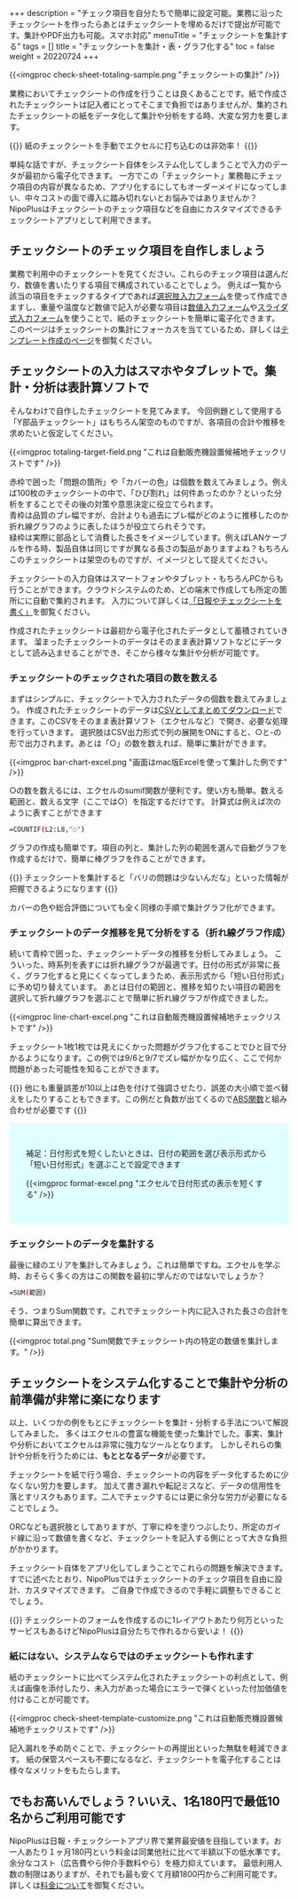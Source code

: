 +++
description = "チェック項目を自分たちで簡単に設定可能。業務に沿ったチェックシートを作ったらあとはチェックシートを埋めるだけで提出が可能です。集計やPDF出力も可能。スマホ対応"
menuTitle = "チェックシートを集計する"
tags = []
title = "チェックシートを集計・表・グラフ化する"
toc = false
weight = 20220724
+++

{{<imgproc check-sheet-totaling-sample.png "チェックシートの集計" />}}

業務においてチェックシートの作成を行うことは良くあることです。紙で作成されたチェックシートは記入者にとってそこまで負担ではありませんが、集約されたチェックシートの紙をデータ化して集計や分析をする時、大変な労力を要します。

{{<alice pos="right" icon="here">}}
紙のチェックシートを手動でエクセルに打ち込むのは非効率！
{{</alice>}}

単純な話ですが、チェックシート自体をシステム化してしまうことで入力のデータが最初から電子化できます。
一方でこの「チェックシート」業務毎にチェック項目の内容が異なるため、アプリ化するにしてもオーダーメイドになってしまい、中々コストの面で導入に踏み切れないとお悩みではありませんか？
NipoPlusはチェックシートのチェック項目などを自由にカスタマイズできるチェックシートアプリとして利用できます。

## チェックシートのチェック項目を自作しましょう

業務で利用中のチェックシートを見てください。これらのチェック項目は選んだり、数値を書いたりする項目で構成されていることでしょう。
例えば一覧から該当の項目をチェックするタイプであれば[選択肢入力フォーム](/org/groupsetting/template/select/)を使って作成できますし、重量や温度など数値で記入が必要な項目は[数値入力フォーム](/org/groupsetting/template/math/)や[スライダ式入力フォーム](/org/groupsetting/template/step/)を使うことで、紙のチェックシートを簡単に電子化できます。
このページはチェックシートの集計にフォーカスを当てているため、詳しくは[テンプレート作成のページ](/org/groupsetting/template/make/)を御覧ください。

## チェックシートの入力はスマホやタブレットで。集計・分析は表計算ソフトで

そんなわけで自作したチェックシートを見てみます。
今回例題として使用する「Y部品チェックシート」はもちろん架空のものですが、各項目の合計や推移を求めたいと仮定してください。

{{<imgproc totaling-target-field.png "これは自動販売機設置候補地チェックリストです" />}}

赤枠で囲った「問題の箇所」や「カバーの色」は個数を数えてみましょう。例えば100枚のチェックシートの中で、「ひび割れ」は何件あったのか？といった分析をすることでその後の対策や意思決定に役立てられます。  
青枠は品質のブレ幅ですが、合計よりも過去にブレ幅がどのように推移したのか折れ線グラフのように表したほうが役立てられそうです。  
緑枠は実際に部品として消費した長さをイメージしています。例えばLANケーブルを作る時、製品自体は同じですが異なる長さの製品がありますよね？もちろんこのチェックシートは架空のものですが、イメージとして捉えてください。

チェックシートの入力自体はスマートフォンやタブレット・もちろんPCからも行うことができます。クラウドシステムのため、どの端末で作成しても所定の箇所にに自動で集約されます。
入力について詳しくは[「日報やチェックシートを書く」](/report/write/)を御覧ください。

作成されたチェックシートは最初から電子化されたデータとして蓄積されていきます。
溜まったチェックシートのデータはそのまま表計算ソフトなどにデータとして読み込ませることができ、そこから様々な集計や分析が可能です。

### チェックシートのチェックされた項目の数を数える

まずはシンプルに、チェックシートで入力されたデータの個数を数えてみましょう。
作成されたチェックシートのデータは[CSVとしてまとめてダウンロード](/report/totalling/csv/)できます。このCSVをそのまま表計算ソフト（エクセルなど）で開き、必要な処理を行っていきます。
選択肢はCSV出力形式で列の展開をONにすると、○と-の形で出力されます。あとは「○」の数を数えれば、簡単に集計ができます。

{{<imgproc bar-chart-excel.png "画面はmac版Excelを使って集計した例です" />}}

○の数を数えるには、エクセルのsumif関数が便利です。使い方も簡単。数える範囲と、数える文字（ここでは○）を指定するだけです。
計算式は例えば次のように表すことができます

```sh
=COUNTIF(L2:L8,"○")
```

グラフの作成も簡単です。項目の列と、集計した列の範囲を選んで自動グラフを作成するだけで、簡単に棒グラフを作ることができます。

{{<alice pos="right" icon="guide">}}
チェックシートを集計すると「バリの問題は少ないんだな」といった情報が把握できるようになります
{{</alice>}}

カバーの色や総合評価についても全く同様の手順で集計グラフ化ができます。

### チェックシートのデータ推移を見て分析をする（折れ線グラフ作成）

続いて青枠で囲った、チェックシートデータの推移を分析してみましょう。
こういった、時系列を表すには折れ線グラフが最適です。日付の形式が非常に長く、グラフ化すると見にくくなってしまうため、表示形式から「短い日付形式」に予め切り替えています。
あとは日付の範囲と、推移を知りたい項目の範囲を選択して折れ線グラフを選ぶことで簡単に折れ線グラフが作成できました。

{{<imgproc line-chart-excel.png "これは自動販売機設置候補地チェックリストです" />}}

チェックシート1枚1枚では見えにくかった問題がグラフ化することでひと目で分かるようになります。この例では9/6と9/7でズレ幅がかなり広く、ここで何か問題があった可能性を知ることができます。

{{<alice pos="right" icon="ok">}}
他にも重量誤差が10以上は色を付けて強調させたり、誤差の大小順で並べ替えをしたりすることもできます。この例だと負数が出てくるので[ABS関数](https://support.microsoft.com/ja-jp/office/abs-%E9%96%A2%E6%95%B0-3420200f-5628-4e8c-99da-c99d7c87713c)と組み合わせが必要です
{{</alice>}}

<div style="background:lightcyan;padding:30px">

補足：日付形式を短くしたいときは、日付の範囲を選び表示形式から「短い日付形式」を選ぶことで設定できます

{{<imgproc format-excel.png "エクセルで日付形式の表示を短くする" />}}

</div>

### チェックシートのデータを集計する

最後に緑のエリアを集計してみましょう。これは簡単ですね。エクセルを学ぶ時、おそらく多くの方はこの関数を最初に学んだのではないでしょうか？

```sh
=SUM(範囲)
```

そう、つまりSum関数です。これでチェックシート内に記入された長さの合計を簡単に算出できます。

{{<imgproc total.png "Sum関数でチェックシート内の特定の数値を集計します。" />}}

## チェックシートをシステム化することで集計や分析の前準備が非常に楽になります

以上、いくつかの例をもとにチェックシートを集計・分析する手法について解説してみました。
多くはエクセルの豊富な機能を使った集計でした。事実、集計や分析においてエクセルは非常に強力なツールとなります。
しかしそれらの集計や分析を行うためには、**もととなるデータ**が必要です。

チェックシートを紙で行う場合、チェックシートの内容をデータ化するために少なくない労力を要します。
加えて書き漏れや転記ミスなど、データの信用性を落とすリスクもあります。二人でチェックするには更に余分な労力が必要になることでしょう。

ORCなども選択肢としてありますが、丁寧に枠を塗りつぶしたり、所定のガイド線に沿って数値を書くなど、チェックシートを記入する側にとって大きな負担がかかります。

チェックシート自体をアプリ化してしまうことでこれらの問題を解決できます。すでに述べたとおり、NipoPlusではチェックシートのチェック項目を自由に設計、カスタマイズできます。
ご自身で作成できるので手軽に調整もできることでしょう。

{{<alice pos="right" icon="ok">}}
チェックシートのフォームを作成するのに1レイアウトあたり何万といったサービスもあるけどNipoPlusは自分たちで作れるから安いよ！
{{</alice>}}

### 紙にはない、システムならではのチェックシートも作れます

紙のチェックシートに比べてシステム化されたチェックシートの利点として、例えば画像を添付したり、未入力があった場合にエラーで弾くといった付加価値を付けることが可能です。

{{<imgproc check-sheet-template-customize.png "これは自動販売機設置候補地チェックリストです" />}}

記入漏れを予め防ぐことで、チェックシートの再提出といった無駄を軽減できます。
紙の保管スペースも不要になるなど、チェックシートを電子化することは様々なメリットをもたらします。

## でもお高いんでしょう？いいえ、1名180円で最低10名からご利用可能です

NipoPlusは日報・チェックシートアプリ界で業界最安値を目指しています。お一人あたり１ヶ月180円という料金は同業他社に比べて半額以下の低水準です。
余分なコスト（広告費やら仲介手数料やら）を極力抑えています。
最低利用人数の制限はありますが、それでも最も安くて月額1800円からご利用可能です。詳しくは[料金について](/price/)を御覧ください。
